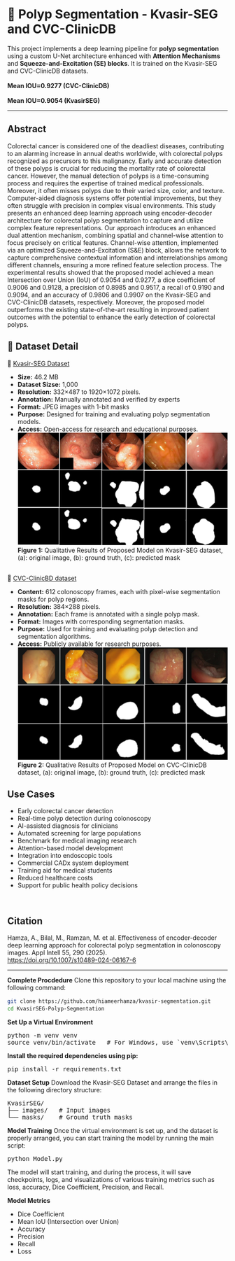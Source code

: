 # 🧠 Polyp Segmentation - Kvasir-SEG and CVC-ClinicDB

This project implements a deep learning pipeline for **polyp segmentation** using a custom U-Net architecture enhanced with **Attention Mechanisms** and **Squeeze-and-Excitation (SE) blocks**. 
It is trained on the Kvasir-SEG and CVC-ClinicDB datasets.<br><br>
**Mean IOU=0.9277 (CVC-ClinicDB)<br><br>
Mean IOU=0.9054 (KvasirSEG)<br>**

---

## Abstract
Colorectal cancer is considered one of the deadliest diseases, contributing to an alarming increase in annual deaths worldwide, with colorectal polyps recognized as precursors to this malignancy. Early and accurate detection of these polyps is crucial for reducing the mortality rate of colorectal cancer. However, the manual detection of polyps is a time-consuming process and requires the expertise of trained medical professionals. Moreover, it often misses polyps due to their varied size, color, and texture. Computer-aided diagnosis systems offer potential improvements, but they often struggle with precision in complex visual environments. This study presents an enhanced deep learning approach using encoder-decoder architecture for colorectal polyp segmentation to capture and utilize complex feature representations. Our approach introduces an enhanced dual attention mechanism, combining spatial and channel-wise attention to focus precisely on critical features. Channel-wise attention, implemented via an optimized Squeeze-and-Excitation (S&E) block, allows the network to capture comprehensive contextual information and interrelationships among different channels, ensuring a more refined feature selection process. The experimental results showed that the proposed model achieved a mean Intersection over Union (IoU) of 0.9054 and 0.9277, a dice coefficient of 0.9006 and 0.9128, a precision of 0.8985 and 0.9517, a recall of 0.9190 and 0.9094, and an accuracy of 0.9806 and 0.9907 on the Kvasir-SEG and CVC-ClinicDB datasets, respectively. Moreover, the proposed model outperforms the existing state-of-the-art resulting in improved patient outcomes with the potential to enhance the early detection of colorectal polyps.
<br>
## 📁 Dataset Detail
📸 [Kvasir-SEG Dataset](https://datasets.simula.no/kvasir-seg/)<br>
- **Size:** 46.2 MB<br>
- **Dataset Sizse:** 1,000<br>
- **Resolution:** 332×487 to 1920×1072 pixels.<br>
- **Annotation:** Manually annotated and verified by experts<br>
- **Format:** JPEG images with 1-bit masks<br>
- **Purpose:** Designed for training and evaluating polyp segmentation models.<br>
- **Access:** Open-access for research and educational purposes.​​<br>
![KvasirSEG Result Diagram](/assets/1.jpg) **Figure 1:** Qualitative Results of Proposed Model on Kvasir-SEG dataset, (a): original image, (b): ground truth, (c): predicted mask
##
📸 [CVC-ClinicBD dataset](https://universe.roboflow.com/teste-mhypc/cvc-clinicdb/)​
- **Content:** 612 colonoscopy frames, each with pixel-wise segmentation masks for polyp regions.<br>
- **Resolution:** 384×288 pixels.<br>
- **Annotation:** Each frame is annotated with a single polyp mask.<br>
- **Format:** Images with corresponding segmentation masks.<br>
- **Purpose:** Used for training and evaluating polyp detection and segmentation algorithms.<br>
- **Access:** Publicly available for research purposes.<br>
![CVC-ClinicDB Result Diagram](/assets/2a.jpg) **Figure 2:** Qualitative Results of Proposed Model on CVC-ClinicDB dataset, (a): original image, (b): ground truth, (c): predicted mask
## Use Cases <br>
- Early colorectal cancer detection
- Real-time polyp detection during colonoscopy
- AI-assisted diagnosis for clinicians
- Automated screening for large populations
- Benchmark for medical imaging research
- Attention-based model development
- Integration into endoscopic tools
- Commercial CADx system deployment
- Training aid for medical students
- Reduced healthcare costs
- Support for public health policy decisions
<br>

## Citation
Hamza, A., Bilal, M., Ramzan, M. et al. Effectiveness of encoder-decoder deep learning approach for colorectal polyp segmentation in colonoscopy images. Appl Intell 55, 290 (2025). <br>https://doi.org/10.1007/s10489-024-06167-6

----------------------------------------------
**Complete Procdedure**
Clone this repository to your local machine using the following command:

```bash
git clone https://github.com/hiameerhamza/kvasir-segmentation.git
cd KvasirSEG-Polyp-Segmentation
```

**Set Up a Virtual Environment**

<pre>python -m venv venv
source venv/bin/activate   # For Windows, use `venv\Scripts\activate`
</pre>
**Install the required dependencies using pip:**
<pre>pip install -r requirements.txt</pre>

**Dataset Setup**
Download the Kvasir-SEG Dataset and arrange the files in the following directory structure:
<pre>KvasirSEG/
├── images/   # Input images
└── masks/    # Ground truth masks</pre>

**Model Training**
Once the virtual environment is set up, and the dataset is properly arranged, you can start training the model by running the main script:
<pre>python Model.py</pre>

The model will start training, and during the process, it will save checkpoints, logs, and visualizations of various training metrics such as loss, accuracy, Dice Coefficient, Precision, and Recall.

**Model Metrics**
- Dice Coefficient
- Mean IoU (Intersection over Union)
- Accuracy
- Precision
- Recall
- Loss

